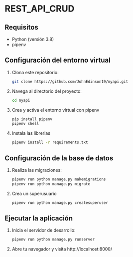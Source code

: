 # REST_API_CRUD

## Requisitos

- Python (versión 3.8)
- pipenv

## Configuración del entorno virtual

1. Clona este repositorio:

   ```bash
   git clone https://github.com/JohnEdinson19/myapi.git

2. Navega al directorio del proyecto:
    ```bash
    cd myapi

3. Crea y activa el entorno virtual con pipenv
    ```bash
    pip install pipenv
    pipenv shell
    
3. Instala las librerias
    ```bash
    pipenv install -r requirements.txt

## Configuración de la base de datos
1. Realiza las migraciones:
    ```bash
    pipenv run python manage.py makemigrations
    pipenv run python manage.py migrate

2. Crea un superusuario
    ```bash
    pipenv run python manage.py createsuperuser

## Ejecutar la aplicación
1. Inicia el servidor de desarrollo:
    ```bash
    pipenv run python manage.py runserver
2. Abre tu navegador y visita http://localhost:8000/
